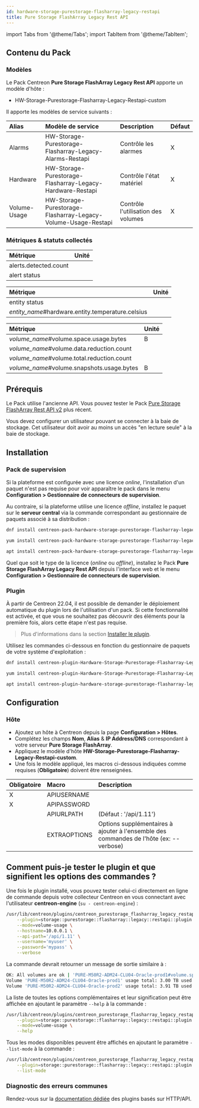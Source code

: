 ```yaml
---
id: hardware-storage-purestorage-flasharray-legacy-restapi
title: Pure Storage FlashArray Legacy Rest API
---
```

import Tabs from '@theme/Tabs';
import TabItem from '@theme/TabItem';

## Contenu du Pack

### Modèles

Le Pack Centreon **Pure Storage FlashArray Legacy Rest API** apporte un modèle d'hôte :

* HW-Storage-Purestorage-Flasharray-Legacy-Restapi-custom

Il apporte les modèles de service suivants :

| Alias        | Modèle de service                                             | Description                        | Défaut |
|:-------------|:--------------------------------------------------------------|:-----------------------------------|:-------|
| Alarms       | HW-Storage-Purestorage-Flasharray-Legacy-Alarms-Restapi       | Contrôle les alarmes               | X      |
| Hardware     | HW-Storage-Purestorage-Flasharray-Legacy-Hardware-Restapi     | Contrôle l'état matériel           | X      |
| Volume-Usage | HW-Storage-Purestorage-Flasharray-Legacy-Volume-Usage-Restapi | Contrôle l'utilisation des volumes | X      |

### Métriques & statuts collectés

<Tabs groupId="sync">
<TabItem value="Alarms" label="Alarms">

| Métrique              | Unité |
|:----------------------|:------|
| alerts.detected.count |       |
| alert status          |       |

</TabItem>
<TabItem value="Hardware" label="Hardware">

| Métrique                                          | Unité |
|:--------------------------------------------------|:------|
| entity status                                     |       |
| *entity_name*#hardware.entity.temperature.celsius |       |

</TabItem>
<TabItem value="Volume-Usage" label="Volume-Usage">

| Métrique                                   | Unité |
|:-------------------------------------------|:------|
| *volume_name*#volume.space.usage.bytes     | B     |
| *volume_name*#volume.data.reduction.count  |       |
| *volume_name*#volume.total.reduction.count |       |
| *volume_name*#volume.snapshots.usage.bytes | B     |

</TabItem>
</Tabs>

## Prérequis

Le Pack utilise l'ancienne API. Vous pouvez tester le Pack [Pure Storage FlashArray Rest API v2](hardware-storage-purestorage-flasharray-v2-restapi.md) plus récent.

Vous devez configurer un utilisateur pouvant se connecter à la baie de stockage. Cet utilisateur doit avoir au moins un accès "en lecture seule" à la baie de stockage.

## Installation

### Pack de supervision

Si la plateforme est configurée avec une licence *online*, l'installation d'un paquet
n'est pas requise pour voir apparaître le pack dans le menu **Configuration > Gestionnaire de connecteurs de supervision**.

Au contraire, si la plateforme utilise une licence *offline*, installez le paquet
sur le **serveur central** via la commande correspondant au gestionnaire de paquets
associé à sa distribution :

<Tabs groupId="sync">
<TabItem value="Alma / RHEL / Oracle Linux 8" label="Alma / RHEL / Oracle Linux 8">

```bash
dnf install centreon-pack-hardware-storage-purestorage-flasharray-legacy-restapi
```

</TabItem>
<TabItem value="CentOS 7" label="CentOS 7">

```bash
yum install centreon-pack-hardware-storage-purestorage-flasharray-legacy-restapi
```

</TabItem>
<TabItem value="Debian 11 & 12" label="Debian 11 & 12">

```bash
apt install centreon-pack-hardware-storage-purestorage-flasharray-legacy-restapi
```

</TabItem>
</Tabs>

Quel que soit le type de la licence (*online* ou *offline*), installez le Pack **Pure Storage FlashArray Legacy Rest API**
depuis l'interface web et le menu **Configuration > Gestionnaire de connecteurs de supervision**.

### Plugin

À partir de Centreon 22.04, il est possible de demander le déploiement automatique
du plugin lors de l'utilisation d'un pack. Si cette fonctionnalité est activée, et
que vous ne souhaitez pas découvrir des éléments pour la première fois, alors cette
étape n'est pas requise.

> Plus d'informations dans la section [Installer le plugin](/docs/monitoring/pluginpacks/#installer-le-plugin).

Utilisez les commandes ci-dessous en fonction du gestionnaire de paquets de votre système d'exploitation :

<Tabs groupId="sync">
<TabItem value="Alma / RHEL / Oracle Linux 8" label="Alma / RHEL / Oracle Linux 8">

```bash
dnf install centreon-plugin-Hardware-Storage-Purestorage-Flasharray-Legacy-Restapi
```

</TabItem>
<TabItem value="CentOS 7" label="CentOS 7">

```bash
yum install centreon-plugin-Hardware-Storage-Purestorage-Flasharray-Legacy-Restapi
```

</TabItem>
<TabItem value="Debian 11 & 12" label="Debian 11 & 12">

```bash
apt install centreon-plugin-hardware-storage-purestorage-flasharray-legacy-restapi
```

</TabItem>
</Tabs>

## Configuration

### Hôte

* Ajoutez un hôte à Centreon depuis la page **Configuration > Hôtes**.
* Complétez les champs **Nom**, **Alias** & **IP Address/DNS** correspondant à votre serveur **Pure Storage FlashArray**.
* Appliquez le modèle d'hôte **HW-Storage-Purestorage-Flasharray-Legacy-Restapi-custom**.
* Une fois le modèle appliqué, les macros ci-dessous indiquées comme requises (**Obligatoire**) doivent être renseignées.

| Obligatoire | Macro        | Description                                                                            |
|:------------|:-------------|:---------------------------------------------------------------------------------------|
| X           | APIUSERNAME  |                                                                                        |
| X           | APIPASSWORD  |                                                                                        |
|             | APIURLPATH   | (Défaut : '/api/1.11')                                                                 |
|             | EXTRAOPTIONS | Options supplémentaires à ajouter à l'ensemble des commandes de l'hôte (ex: --verbose) |

## Comment puis-je tester le plugin et que signifient les options des commandes ?

Une fois le plugin installé, vous pouvez tester celui-ci directement en ligne
de commande depuis votre collecteur Centreon en vous connectant avec
l'utilisateur **centreon-engine** (`su - centreon-engine`) :

```bash
/usr/lib/centreon/plugins/centreon_purestorage_flasharray_legacy_restapi.pl \
    --plugin=storage::purestorage::flasharray::legacy::restapi::plugin \
    --mode=volume-usage \
    --hostname=10.0.0.1 \
    --api-path='/api/1.11' \
    --username='myuser' \
    --password='mypass' \
    --verbose
```

La commande devrait retourner un message de sortie similaire à :

```bash
OK: All volumes are ok | 'PURE-M50R2-ADM24-CLU04-Oracle-prod1#volume.space.usage.bytes'=327296252612B;;;0;3298534883328 'PURE-M50R2-ADM24-CLU04-Oracle-prod1#volume.data.reduction.count'=5.436;;;0; 'PURE-M50R2-ADM24-CLU04-Oracle-prod1#volume.total.reduction.count'=8.870;;;0; 'PURE-M50R2-ADM24-CLU04-Oracle-prod1#volume.snapshots.usage.bytes'=1454226866B;;;0; 'PURE-M50R2-ADM24-CLU04-Oracle-prod2#volume.space.usage.bytes'=327296252612B;;;0;4298534883328 'PURE-M50R2-ADM24-CLU04-Oracle-prod2#volume.data.reduction.count'=4.436;;;0; 'PURE-M50R2-ADM24-CLU04-Oracle-prod2#volume.total.reduction.count'=7.870;;;0; 'PURE-M50R2-ADM24-CLU04-Oracle-prod2#volume.snapshots.usage.bytes'=1854226866B;;;0;
Volume 'PURE-M50R2-ADM24-CLU04-Oracle-prod1' usage total: 3.00 TB used: 304.82 GB (9.92%) free: 2.70 TB (90.08%), data reduction: 5.436, total reduction: 8.870, snapshots: 1.35 GB
Volume 'PURE-M50R2-ADM24-CLU04-Oracle-prod2' usage total: 3.91 TB used: 304.82 GB (7.61%) free: 3.61 TB (92.39%), data reduction: 4.436, total reduction: 7.870, snapshots: 1.73 GB
```

La liste de toutes les options complémentaires et leur signification peut être
affichée en ajoutant le paramètre `--help` à la commande :

```bash
/usr/lib/centreon/plugins/centreon_purestorage_flasharray_legacy_restapi.pl \
    --plugin=storage::purestorage::flasharray::legacy::restapi::plugin \
    --mode=volume-usage \
    --help
```

Tous les modes disponibles peuvent être affichés en ajoutant le paramètre
`--list-mode` à la commande :

```bash
/usr/lib/centreon/plugins/centreon_purestorage_flasharray_legacy_restapi.pl \
    --plugin=storage::purestorage::flasharray::legacy::restapi::plugin \
    --list-mode
```

### Diagnostic des erreurs communes

Rendez-vous sur la [documentation dédiée](../getting-started/how-to-guides/troubleshooting-plugins.md#http-and-api-checks)
des plugins basés sur HTTP/API.
